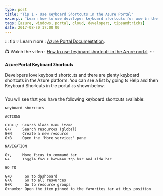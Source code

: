 ```yaml
---
type: post
title: "Tip 1 - Use Keyboard Shortcuts in the Azure Portal"
excerpt: "Learn how to use developer keyboard shortcuts for use in the Azure Portal"
tags: [azure, windows, portal, cloud, developers, tipsandtricks]
date: 2017-08-20 17:00:00
---
```


::: tip
:bulb: Learn more : [Azure Portal Documentation](https://docs.microsoft.com/azure/azure-portal?WT.mc_id=docs-azuredevtips-micrum). 

:tv: Watch the video : [How to use keyboard shortcuts in the Azure portal](https://www.youtube.com/watch?v=A0uXwdLDzf4&list=PLLasX02E8BPCNCK8Thcxu-Y-XcBUbhFWC&index=1?WT.mc_id=youtube-azuredevtips-micrum).
:::

#### Azure Portal Keyboard Shortcuts

Developers love keyboard shortcuts and there are plenty keyboard shortcuts in the Azure platform. You can see a list by going to Help and then Keyboard Shortcuts in the portal as shown below. 

<img :src="$withBase('/files/azuretip1.gif')">

You will see that you have the following keyboard shortcuts available: 

	Keyboard shortcuts
	
	ACTIONS
	
	CTRL+/	Search blade menu items
	G+/  	Search resources (global)
	G+N 	Create a new resource
	G+B 	Open the 'More services' pane
	
	NAVIGATION
	
	G+, 	Move focus to command bar
	G+.		Toggle focus between top bar and side bar
	
	GO TO
	
	G+D 	 Go to dashboard
	G+A 	 Go to all resources
	G+R 	 Go to resource groups
	G+number Open the item pinned to the favorites bar at this position

